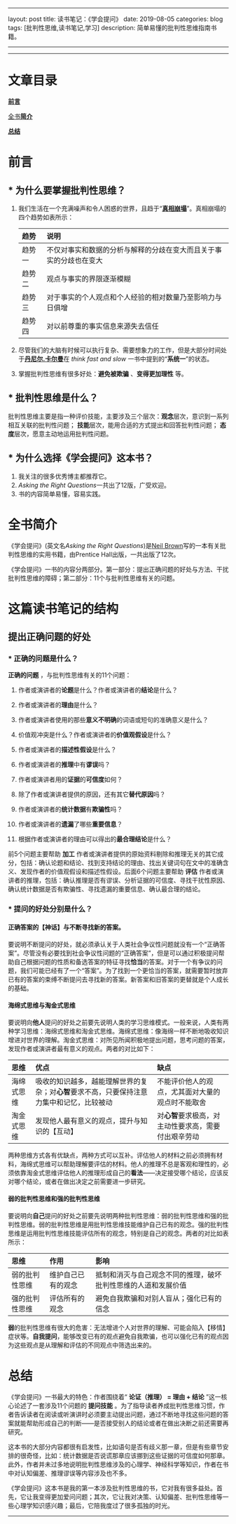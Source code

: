 --------
layout: post
title: 读书笔记：《学会提问》
date: 2019-08-05
categories: blog
tags: [批判性思维,读书笔记,学习]
description: 简单易懂的批判性思维指南书籍。

----------

----------

# 文章目录 #

[**前言**](#前言#)

[全书**简介**](#全书简介)

[**总结**](#总结)





# 前言 #

## \* 为什么要掌握批判性思维？ ##
 

1. 我们生活在一个充满噪声和令人困惑的世界，且趋于“[**真相崩塌**](https://www.rand.org/research/projects/truth-decay.html)”。真相崩塌的四个趋势如表所示：

      |  趋势       | 说明           |  
      |:----------  |:------------- | 
      |  趋势一   | 不仅对事实和数据的分析与解释的分歧在变大而且关于事实的分歧也在变大 |    
      |  趋势二   | 观点与事实的界限逐渐模糊      |    
      |  趋势三   | 对于事实的个人观点和个人经验的相对数量乃至影响力与日俱增|    
      |  趋势四   | 对以前尊重的事实信息来源失去信任| 

2. 尽管我们的大脑有时候可以执行复杂、需要想象力的工作，但是大部分时间处于[**丹尼尔.卡尔曼**](https://en.wikipedia.org/wiki/Daniel_Kahneman)在 *think fast and slow* 一书中提到的“**系统一**”的状态。

3. 掌握批判性思维有很多好处：**避免被欺骗** 、**变得更加理性** 等。


## \* 批判性思维是什么？ ##

批判性思维主要是指一种评价技能，主要涉及三个层次：**观念**层次，意识到一系列相互关联的批判性问题； **技能**层次，能用合适的方式提出和回答批判性问题； **态度**层次，愿意主动地运用批判性问题。

## \* 为什么选择《学会提问》这本书？ ##

1. 我关注的很多优秀博主都推荐它。
1. *Asking the Right Questions*一共出了12版，广受欢迎。
2. 书的内容简单易懂，容易实践。


# 全书简介 #


《学会提问》(英文名*Asking the Right Questions*)是[Neil Brown](https://www.bgsu.edu/business/departments-and-programs/economics/faculty-staff/m-neil-browne.html)写的一本有关批判性思维的实用书籍，由Prentice Hall出版，一共出版了12次。

《学会提问》一书的内容分两部分。第一部分：提出正确问题的好处与方法、干扰批判性思维的障碍；第二部分：11个与批判性思维有关的问题。


#  这篇读书笔记的结构 #


##  提出正确问题的好处  ##

### \* 正确的问题是什么？ ###

   **正确的问题** ，与批判性思维有关的11个问题：
	
   1. 作者或演讲者的**论题**是什么？作者或演讲者的**结论**是什么？
   
   2. 作者或演讲者的**理由**是什么？
   
   3. 作者或演讲者使用的那些**意义不明确**的词语或短句的准确意义是什么？
   
   4. 价值观冲突是什么？作者或演讲者的**价值观假设**是什么？
   
   5. 作者或演讲者的**描述性假设**是什么？
   
   
   6. 作者或演讲者的**推理**中有**谬误**吗？
   
   7. 作者或演讲者用的**证据**的**可信度**如何？
   
   8. 除了作者或演讲者提供的原因，还有其它**替代原因**吗？
   
   9. 作者或演讲者的**统计数据**有**欺骗性**吗？
   
   10. 作者或演讲者的**遗漏**了哪些**重要信息**？

   11. 根据作者或演讲者的理由可以得出的**最合理结论**是什么？
   
前5个问题主要帮助 **加工** 作者或演讲者提供的原始资料剔除和推理无关的其它成分，包括：确认论题和结论、找到支持结论的理由、找出关键词句在文中的准确含义、发现作者的价值观假设和描述性假设。后面6个问题主要帮助 **评估** 作者或演讲者的推理，包括：确认推理是否有谬误、分析证据的可信度、寻找干扰性原因、确认统计数据是否有欺骗性、寻找遗漏的重要信息、确认最合理的结论。

### \* 提问的好处分别是什么？ ###

#### 正确答案的【神话】与不断寻找新的答案。 ####
要说明不断提问的好处，就必须承认关于人类社会争议性问题就没有一个“正确答案”。尽管没有必要找到社会争议性问题的“正确答案”，但是可以通过积极提问帮助自己根据问题的性质和备选答案的特征寻找**恰当**的答案。对于一个有争议的问题，我们可能已经有了一个“答案”。为了找到一个更恰当的答案，就需要暂时放弃已有的答案的束缚不断提问去寻找新的答案。新答案和旧答案的更替就是个人成长的基础。

####  海绵式思维与淘金式思维  ####

要说明向**他人**提问的好处之前要先说明人类的学习思维模式。一般来说，人类有两种学习思维：海绵式思维和淘金式思维。海绵式思维：像海绵一样不断地吸收知识增进对世界的理解。淘金式思维：对所见所闻积极地提出问题，思考问题的答案，发现作者或演讲者最有意义的观点。两者的对比如下：

|思维|优点|缺点|
|:------|:-----|:-----|
|海绵式思维|吸收的知识越多，越能理解世界的复杂；对**心智**要求不高，只要保持注意力集中和记忆，比较被动|不能评价他人的观点，尤其面对大量的观点时不能取舍|
|淘金式思维|发现他人最有意义的观点，提升与知识的【互动】|对**心智**要求极高，对主动性要求高，需要付出艰辛劳动|

两种思维方式各有优缺点，两种方式可以互补。评估他人的材料之前必须拥有材料，海绵式思维可以帮助理解要评估的材料。他人的推理不总是客观和理性的，必须依靠淘金式思维评估他人的推理形成自己的**看法**——决定接受哪个结论，应该反对哪个结论，或者在做出决定之前需要进一步研究。

#### 弱的批判性思维和强的批判性思维 ####
要说明向**自己**提问的好处之前要先说明两种批判性思维：弱的批判性思维和强的批判性思维。弱的批判性思维是用批判性思维技能维护自己已有的观念。强的批判性思维是运用批判性思维技能评估所有的观念，特别是自己的观念。两者的对比如表所示：

|思维|作用|影响|
|:------|:-----|:-----|
|弱的批判性思维|维护自己已有的观念|抵制和消灭与自己观念不同的推理，破坏批判性思维的人道和发展价值|
|强的批判性思维|评估所有的观念|避免自我欺骗和对别人盲从；强化已有的信念|

**弱**的批判性思维有很大的危害：无法增进个人对世界的理解、可能会陷入【移情】症状等。**自我提问**，能够改变已有的观点避免自我欺骗，也可以强化已有的观点因为这些观点是从理解和评估的不同观点中筛选出来的。


#  总结 #


《学会提问》一书最大的特色：作者围绕着“ **论证（推理） = 理由 + 结论** ”这一核心论述了一套涉及11个问题的 **提问技能** 。为了指导读者养成批判性思维习惯，作者告诉读者在阅读或听演讲时必须要主动提出问题，通过不断地寻找这些问题的答案就能帮助形成自己的判断——是否接受别人的结论或者在做出决断之前还需要再研究。

这本书的大部分内容都很有启发性，比如语句是否有歧义那一章，但是有些章节安排的很奇怪，比如：统计数据是否说谎那章应该挪到这些证据的可信度如何那章。此外，作者并未过多地说明批判性思维涉及的心理学、神经科学等知识，作者在书中对认知偏差、推理谬误等内容涉及也不多。

《学会提问》这本书是我的第一本涉及批判性思维的书，它对我有很多益处。首先，它让我变得更加爱问问题；其次，它让我对决策、认知偏差、批判性思维等一些心理学知识感兴趣；最后，它陪我度过了很多孤独的时光。

---------------------------------